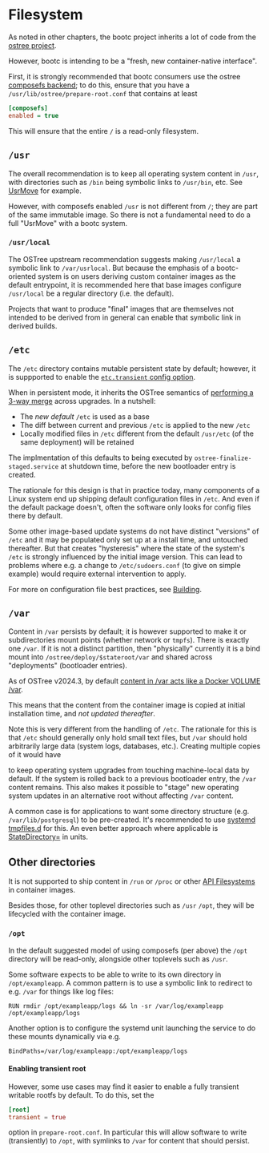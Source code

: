 # Filesystem

As noted in other chapters, the bootc project inherits
a lot of code from the [ostree project](https://github.com/ostreedev/ostree/).

However, bootc is intending to be a "fresh, new container-native interface".

First, it is strongly recommended that bootc consumers use the ostree
[composefs backend](https://ostreedev.github.io/ostree/composefs/); to do this,
ensure that you have a `/usr/lib/ostree/prepare-root.conf` that contains at least

```ini
[composefs]
enabled = true
```

This will ensure that the entire `/` is a read-only filesystem.

## `/usr`

The overall recommendation is to keep all operating system content in `/usr`,
with directories such as `/bin` being symbolic links to `/usr/bin`, etc.
See [UsrMove](https://fedoraproject.org/wiki/Features/UsrMove) for example.

However, with composefs enabled `/usr` is not different from `/`;
they are part of the same immutable image.  So there is not a fundamental
need to do a full "UsrMove" with a bootc system.

### `/usr/local`

The OSTree upstream recommendation suggests making `/usr/local` a symbolic
link to `/var/usrlocal`. But because the emphasis of a bootc-oriented system is
on users deriving custom container images as the default entrypoint,
it is recommended here that base images configure `/usr/local` be a regular
directory (i.e. the default).

Projects that want to produce "final" images that are themselves
not intended to be derived from in general can enable that symbolic link
in derived builds.

## `/etc`

The `/etc` directory contains mutable persistent state by default; however,
it is suppported to enable the [`etc.transient` config option](https://ostreedev.github.io/ostree/man/ostree-prepare-root.html).

When in persistent mode, it inherits the OSTree semantics of [performing a 3-way merge](https://ostreedev.github.io/ostree/atomic-upgrades/#assembling-a-new-deployment-directory)
across upgrades.  In a nutshell:

- The *new default* `/etc` is used as a base
- The diff between current and previous `/etc` is applied to the new `/etc`
- Locally modified files in `/etc` different from the default `/usr/etc` (of the same deployment) will be retained

The implmentation of this defaults to being executed by `ostree-finalize-staged.service`
at shutdown time, before the new bootloader entry is created.

The rationale for this design is that in practice today, many components of a Linux system end up shipping
default configuration files in `/etc`.  And even if the default package doesn't, often the software
only looks for config files there by default.

Some other image-based update systems do not have distinct "versions" of `/etc` and
it may be populated only set up at a install time, and untouched thereafter.  But
that creates "hysteresis" where the state of the system's `/etc` is strongly
influenced by the initial image version.  This can lead to problems
where e.g. a change to `/etc/sudoers.conf` (to give on simple example)
would require external intervention to apply.

For more on configuration file best practices, see [Building](building/guidance.md).

## `/var`

Content in `/var` persists by default; it is however supported to make it or subdirectories
mount points (whether network or `tmpfs`).  There is exactly one `/var`.  If it is
not a distinct partition, then "physically" currently it is a bind mount into
`/ostree/deploy/$stateroot/var` and shared across "deployments" (bootloader entries).

As of OSTree v2024.3, by default [content in /var acts like a Docker VOLUME /var](https://github.com/ostreedev/ostree/pull/3166/commits/f81b9fa1666c62a024d5ca0bbe876321f72529c7).

This means that the content from the container image is copied at initial installation time, and *not updated thereafter*.

Note this is very different from the handling of `/etc`.   The rationale for this is
that `/etc` should generally only hold small text files, but `/var` should hold arbitrarily
large data (system logs, databases, etc.).  Creating multiple copies of it would have

to keep operating system upgrades from touching machine-local data by default.
If the system is rolled back to a previous bootloader entry, the `/var` content remains.  This also
makes it possible to "stage" new operating system updates in an alternative root without affecting `/var` content.

A common case is for applications to want some directory structure (e.g. `/var/lib/postgresql`) to be pre-created.
It's recommended to use [systemd tmpfiles.d](https://www.freedesktop.org/software/systemd/man/latest/tmpfiles.d.html)
for this.  An even better approach where applicable is [StateDirectory=](https://www.freedesktop.org/software/systemd/man/latest/systemd.exec.html#RuntimeDirectory=)
in units.

## Other directories

It is not supported to ship content in `/run` or `/proc` or other [API Filesystems](https://www.freedesktop.org/wiki/Software/systemd/APIFileSystems/) in container images.

Besides those, for other toplevel directories such as `/usr` `/opt`, they will be lifecycled with the container image.

### `/opt`

In the default suggested model of using composefs (per above) the `/opt` directory will be read-only, alongside
other toplevels such as `/usr`.

Some software expects to be able to write to its own directory in `/opt/exampleapp`.  A common
pattern is to use a symbolic link to redirect to e.g. `/var` for things like log files:

```
RUN rmdir /opt/exampleapp/logs && ln -sr /var/log/exampleapp /opt/exampleapp/logs
```

Another option is to configure the systemd unit launching the service to do these mounts
dynamically via e.g.
```
BindPaths=/var/log/exampleapp:/opt/exampleapp/logs
```

#### Enabling transient root

However, some use cases may find it easier to enable a fully transient writable rootfs by default.
To do this, set the

```toml
[root]
transient = true
```

option in `prepare-root.conf`.  In particular this will allow software to write (transiently) to `/opt`,
with symlinks to `/var` for content that should persist.
